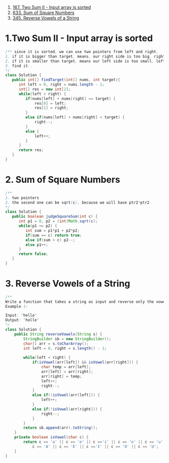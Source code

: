 1. [167. Two Sum II - Input array is sorted](https://leetcode.com/problems/two-sum-ii-input-array-is-sorted/description/)
2. [633. Sum of Square Numbers](https://leetcode.com/problems/sum-of-square-numbers/description/)
3. [345. Reverse Vowels of a String](https://leetcode.com/problems/reverse-vowels-of-a-string/description/)
# 1.Two Sum II - Input array is sorted
```java
/** since it is sorted, we can use two pointers from left and right.
1. if it is bigger than target, means, our right side is too big, right--
2. if it is smaller than target, means our left side is too small, left++
3. find it..
*/
class Solution {
   public int[] findTarget(int[] nums, int target){ 
      int left = 0, right = nums.length - 1;
      int[] res = new int[2];
      while(left < right) {
         if(nums[left] + nums[right] == target) {
             res[0] = left;
             res[1] = right;
         }
         else if(nums[left] + nums[right] < target) {
             right--;
         }
         else {
             left++;
         }
      } 
      return res;
   }
}
```
# 2. Sum of Square Numbers
```java
/**
1. two pointers
2. the second one can be sqrt(c), because we will have ptr2*ptr2
*/ 
class Solution {
   public boolean judgeSquareSum(int c) {
      int p1 = 0, p2 = (int)Math.sqrt(c);
      while(p1 <= p2) {
         int sum = p1*p1 + p2*p2;
         if(sum == c) return true;
         else if(sum > c) p2--;
         else p1++;
      }
      return false;
   }
}
```
# 3. Reverse Vowels of a String
```java
/**
Write a function that takes a string as input and reverse only the vowels of a string.
Example 1:

Input: "hello"
Output: "holle"
*/
class Solution {
    public String reverseVowels(String s) {
        StringBuilder sb = new StringBuilder();
        char[] arr = s.toCharArray();
        int left = 0, right = s.length() - 1;
       
        while(left < right) {
            if(isVowel(arr[left]) && isVowel(arr[right])) {
                char temp = arr[left];
                arr[left] = arr[right];
                arr[right] = temp;  
                left++;
                right--;
            }
            else if(!isVowel(arr[left])) {
                left++;
            }
            else if(!isVowel(arr[right])) {
                right--;
            }
        }
        return sb.append(arr).toString();
    }
    private boolean isVowel(char c) {
        return c == 'a' || c == 'e' || c =='i' || c == 'o' || c == 'u' ||
            c == 'A' || c == 'E' || c =='I' || c == 'O' || c == 'U';
    }
}
```
